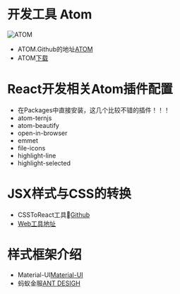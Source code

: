 # 开发工具 Atom

![ATOM](https://cloud.githubusercontent.com/assets/72919/2874231/3af1db48-d3dd-11e3-98dc-6066f8bc766f.png)

* ATOM.Github的地址[ATOM](https://github.com/atom/atom)
* ATOM[下载](https://atom.io)

# React开发相关Atom插件配置

* 在Packages中直接安装，这几个比较不错的插件！！！
* atom-ternjs
* atom-beautify
* open-in-browser
* emmet
* file-icons
* highlight-line
* highlight-selected

# JSX样式与CSS的转换

* CSSToReact工具🔧[Github](https://github.com/staxmanade/CssToReact)
* [Web工具地址](http://staxmanade.com/CssToReact/)

# 样式框架介绍

* Material-UI[Material-UI](http://www.material-ui.com)
* 蚂蚁金服[ANT DESIGH](http://ant.design/index-cn)





